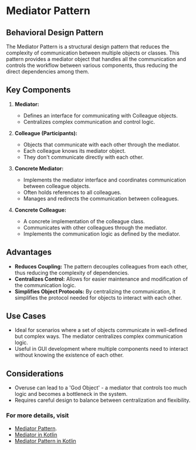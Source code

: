 # Mediator Pattern
## Behavioral Design Pattern

The Mediator Pattern is a structural design pattern that reduces the complexity of communication between multiple objects or classes. This pattern provides a mediator object that handles all the communication and controls the workflow between various components, thus reducing the direct dependencies among them.

## Key Components

1. **Mediator:**
   - Defines an interface for communicating with Colleague objects.
   - Centralizes complex communication and control logic.

2. **Colleague (Participants):**
   - Objects that communicate with each other through the mediator.
   - Each colleague knows its mediator object.
   - They don't communicate directly with each other.

3. **Concrete Mediator:**
   - Implements the mediator interface and coordinates communication between colleague objects.
   - Often holds references to all colleagues.
   - Manages and redirects the communication between colleagues.

4. **Concrete Colleague:**
   - A concrete implementation of the colleague class.
   - Communicates with other colleagues through the mediator.
   - Implements the communication logic as defined by the mediator.

## Advantages

- **Reduces Coupling:** The pattern decouples colleagues from each other, thus reducing the complexity of dependencies.
- **Centralizes Control:** Allows for easier maintenance and modification of the communication logic.
- **Simplifies Object Protocols:** By centralizing the communication, it simplifies the protocol needed for objects to interact with each other.

## Use Cases

- Ideal for scenarios where a set of objects communicate in well-defined but complex ways. The mediator centralizes complex communication logic.
- Useful in GUI development where multiple components need to interact without knowing the existence of each other.

## Considerations

- Overuse can lead to a 'God Object' - a mediator that controls too much logic and becomes a bottleneck in the system.
- Requires careful design to balance between centralization and flexibility.


### For more details, visit 
- [Mediator Pattern](https://refactoring.guru/design-patterns/mediator).
- [Mediator in Kotlin](https://asvid.github.io/kotlin_mediator_pattern)
- [Mediator Pattern in Kotlin](https://www.baeldung.com/kotlin/mediator)